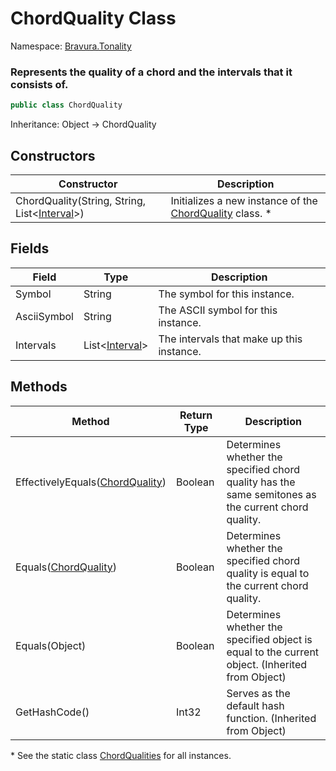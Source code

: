 # ChordQuality Class

Namespace: [Bravura.Tonality](./Bravura.Tonality.md)

### Represents the quality of a chord and the intervals that it consists of.

```csharp
public class ChordQuality
```

Inheritance: Object -> ChordQuality

## Constructors
| Constructor | Description |
| --- | --- |
| ChordQuality(String, String, List<[Interval](./Interval.md)>) | Initializes a new instance of the [ChordQuality](./ChordQuality.md) class. * |

## Fields
| Field | Type | Description |
| --- | --- | --- |
| Symbol | String | The symbol for this instance. |
| AsciiSymbol | String | The ASCII symbol for this instance. |
| Intervals | List<[Interval](./Interval.md)> | The intervals that make up this instance. |

## Methods
| Method | Return Type | Description |
| --- | --- | --- |
| EffectivelyEquals([ChordQuality](./ChordQuality.md)) | Boolean | Determines whether the specified chord quality has the same semitones as the current chord quality. |
| Equals([ChordQuality](./ChordQuality.md)) | Boolean | Determines whether the specified chord quality is equal to the current chord quality. |
| Equals(Object) | Boolean | Determines whether the specified object is equal to the current object. (Inherited from Object) |
| GetHashCode() | Int32 | Serves as the default hash function. (Inherited from Object) |

\* See the static class [ChordQualities](./ChordQualities.md) for all instances.
